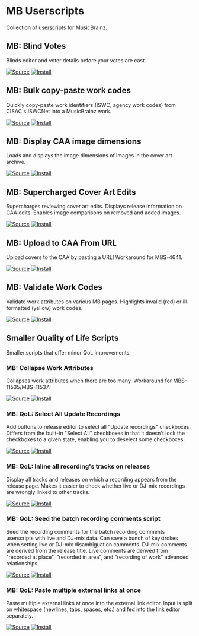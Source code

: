 # MB Userscripts
Collection of userscripts for MusicBrainz.

## MB: Blind Votes

Blinds editor and voter details before your votes are cast.

[![Source](https://github.com/jerone/UserScripts/blob/master/_resources/Source-button.png)](mb_blind_votes.user.js)
[![Install](https://raw.github.com/jerone/UserScripts/master/_resources/Install-button.png)](mb_blind_votes.user.js?raw=1)

## MB: Bulk copy-paste work codes

Quickly copy-paste work identifiers (ISWC, agency work codes) from CISAC's ISWCNet into a MusicBrainz work.

[![Source](https://github.com/jerone/UserScripts/blob/master/_resources/Source-button.png)](mb_bulk_copy_work_codes.user.js)
[![Install](https://raw.github.com/jerone/UserScripts/master/_resources/Install-button.png)](mb_bulk_copy_work_codes.user.js?raw=1)

## MB: Display CAA image dimensions

Loads and displays the image dimensions of images in the cover art archive.

[![Source](https://github.com/jerone/UserScripts/blob/master/_resources/Source-button.png)](mb_caa_dimensions.user.js)
[![Install](https://raw.github.com/jerone/UserScripts/master/_resources/Install-button.png)](mb_caa_dimensions.user.js?raw=1)

## MB: Supercharged Cover Art Edits

Supercharges reviewing cover art edits. Displays release information on CAA edits. Enables image comparisons on removed and added images.

[![Source](https://github.com/jerone/UserScripts/blob/master/_resources/Source-button.png)](mb_supercharged_caa_edits.user.js)
[![Install](https://raw.github.com/jerone/UserScripts/master/_resources/Install-button.png)](mb_supercharged_caa_edits.user.js?raw=1)

## MB: Upload to CAA From URL

Upload covers to the CAA by pasting a URL! Workaround for MBS-4641.

[![Source](https://github.com/jerone/UserScripts/blob/master/_resources/Source-button.png)](mb_upload_to_caa_from_url.user.js)
[![Install](https://raw.github.com/jerone/UserScripts/master/_resources/Install-button.png)](mb_upload_to_caa_from_url.user.js?raw=1)

## MB: Validate Work Codes

Validate work attributes on various MB pages. Highlights invalid (red) or ill-formatted (yellow) work codes.

[![Source](https://github.com/jerone/UserScripts/blob/master/_resources/Source-button.png)](mb_validate_work_codes.user.js)
[![Install](https://raw.github.com/jerone/UserScripts/master/_resources/Install-button.png)](mb_validate_work_codes.user.js?raw=1)

## Smaller Quality of Life Scripts
Smaller scripts that offer minor QoL improvements.

### MB: Collapse Work Attributes

Collapses work attributes when there are too many. Workaround for MBS-11535/MBS-11537.

[![Source](https://github.com/jerone/UserScripts/blob/master/_resources/Source-button.png)](mb_collapse_work_attributes.user.js)
[![Install](https://raw.github.com/jerone/UserScripts/master/_resources/Install-button.png)](mb_collapse_work_attributes.user.js?raw=1)

### MB: QoL: Select All Update Recordings
Add buttons to release editor to select all "Update recordings" checkboxes. Differs from the built-in "Select All" checkboxes in that it doesn't lock the checkboxes to a given state, enabling you to deselect some checkboxes.

[![Source](https://github.com/jerone/UserScripts/blob/master/_resources/Source-button.png)](mb_qol_select_all_update_recordings.user.js)
[![Install](https://raw.github.com/jerone/UserScripts/master/_resources/Install-button.png)](mb_qol_select_all_update_recordings.user.js?raw=1)

### MB: QoL: Inline all recording's tracks on releases
Display all tracks and releases on which a recording appears from the release page. Makes it easier to check whether live or DJ-mix recordings are wrongly linked to other tracks.

[![Source](https://github.com/jerone/UserScripts/blob/master/_resources/Source-button.png)](mb_qol_inline_recording_tracks.user.js)
[![Install](https://raw.github.com/jerone/UserScripts/master/_resources/Install-button.png)](mb_qol_inline_recording_tracks.user.js?raw=1)

### MB: QoL: Seed the batch recording comments script
Seed the recording comments for the batch recording comments userscripts with live and DJ-mix data. Can save a bunch of keystrokes when setting live or DJ-mix disambiguation comments. DJ-mix comments are derived from the release title. Live comments are derived from "recorded at place", "recorded in area", and "recording of work" advanced relationships.

[![Source](https://github.com/jerone/UserScripts/blob/master/_resources/Source-button.png)](mb_qol_seed_recording_disambiguation.user.js)
[![Install](https://raw.github.com/jerone/UserScripts/master/_resources/Install-button.png)](mb_qol_seed_recording_disambiguation.user.js?raw=1)

### MB: QoL: Paste multiple external links at once
Paste multiple external links at once into the external link editor. Input is split on whitespace (newlines, tabs, spaces, etc.) and fed into the link editor separately.

[![Source](https://github.com/jerone/UserScripts/blob/master/_resources/Source-button.png)](mb_multi_external_links.user.js)
[![Install](https://raw.github.com/jerone/UserScripts/master/_resources/Install-button.png)](mb_multi_external_links.user.js?raw=1)
